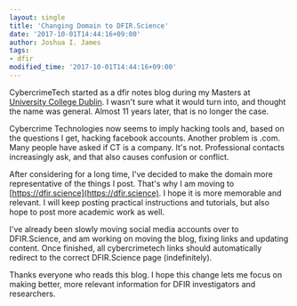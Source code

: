 ```yaml
---
layout: single
title: 'Changing Domain to DFIR.Science'
date: '2017-10-01T14:44:16+09:00'
author: Joshua I. James
tags:
- dfir
modified_time: '2017-10-01T14:44:16+09:00'
---
```


CybercrimeTech started as a dfir notes blog during my Masters at [University College Dublin](http://dfire.ucd.ie). I wasn't sure what it would turn into, and thought the name was general. Almost 11 years later, that is no longer the case.

Cybercrime Technologies now seems to imply hacking tools and, based on the questions I get, hacking facebook accounts. Another problem is .com. Many people have asked if CT is a company. It's not. Professional contacts increasingly ask, and that also causes confusion or conflict.

After considering for a long time, I've decided to make the domain more representative of the things I post. That's why I am moving to [https://dfir.science](https://dfir.science). I hope it is more memorable and relevant. I will keep posting practical instructions and tutorials, but also hope to post more academic work as well.

I've already been slowly moving social media accounts over to DFIR.Science, and am working on moving the blog, fixing links and updating content. Once finished, all cybercrimetech links should automatically redirect to the correct DFIR.Science page (indefinitely).

Thanks everyone who reads this blog. I hope this change lets me focus on making better, more relevant information for DFIR investigators and researchers.
